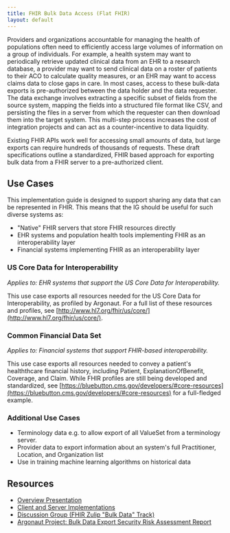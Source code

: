 ```yaml
---
title: FHIR Bulk Data Access (Flat FHIR)
layout: default
---
```


Providers and organizations accountable for managing the health of populations often need to efficiently access large volumes of information on a group of individuals. For example, a health system may want to periodically retrieve updated clinical data from an EHR to a research database, a provider may want to send clinical data on a roster of patients to their ACO to calculate quality measures, or an EHR may want to access claims data to close gaps in care. In most cases, access to these bulk-data exports is pre-authorized between the data holder and the data requester. The data exchange involves extracting a specific subset of fields from the source system, mapping the fields into a structured file format like CSV, and persisting the files in a server from which the requester can then download them into the target system. This multi-step process increases the cost of integration projects and can act as a counter-incentive to data liquidity.

Existing FHIR APIs work well for accessing small amounts of data, but large exports can require hundreds of thousands of requests. These draft specifications outline a standardized, FHIR based approach for exporting bulk data from a FHIR server to a pre-authorized client.

## Use Cases

This implementation guide is designed to support sharing any data that can be represented in FHIR. This means that the IG should be useful for such diverse systems as:

* "Native" FHIR servers that store FHIR resources directly
* EHR systems and population health tools implementing FHIR as an interoperability layer
* Financial systems implementing FHIR as an interoperability layer

### US Core Data for Interoperability
*Applies to: EHR systems that support the US Core Data for Interoperability.*

This use case exports all resources needed for the US Core Data for Interoperability, as profiled by Argonaut. For a full list of these resources and profiles, see [http://www.hl7.org/fhir/us/core/](http://www.hl7.org/fhir/us/core/).

### Common Financial Data Set
*Applies to: Financial systems that support FHIR-based interoperability.*

This use case exports all resources needed to convey a patient's healththcare financial history, including Patient, ExplanationOfBenefit, Coverage, and Claim. While FHIR profiles are still being developed and standardized, see [https://bluebutton.cms.gov/developers/#core-resources](https://bluebutton.cms.gov/developers/#core-resources) for a full-fledged example.

### Additional Use Cases
* Terminology data  e.g. to allow export of all ValueSet from a terminology server.
* Provider data to export information about an system's full Practitioner, Location, and Organization list
* Use in training machine learning algorithms on historical data

## Resources
* [Overview Presentation](https://docs.google.com/presentation/d/14ZHmam9hwz6-SsCG1YqUIQnJ56bvSqEatebltgEVR6c/edit?usp=sharing)
* [Client and Server Implementations](https://github.com/smart-on-fhir/fhir-bulk-data-docs/blob/master/implementations.md)
* [Discussion Group (FHIR Zulip "Bulk Data" Track)](https://chat.fhir.org/#narrow/stream/bulk.20data)
* [Argonaut Project: Bulk Data Export Security Risk Assessment Report](https://github.com/smart-on-fhir/fhir-bulk-data-docs/raw/9c5a9dcdfcd7b986f59a102bc2b4616552fed3e4/security-risk-assessment-report.pdf)
